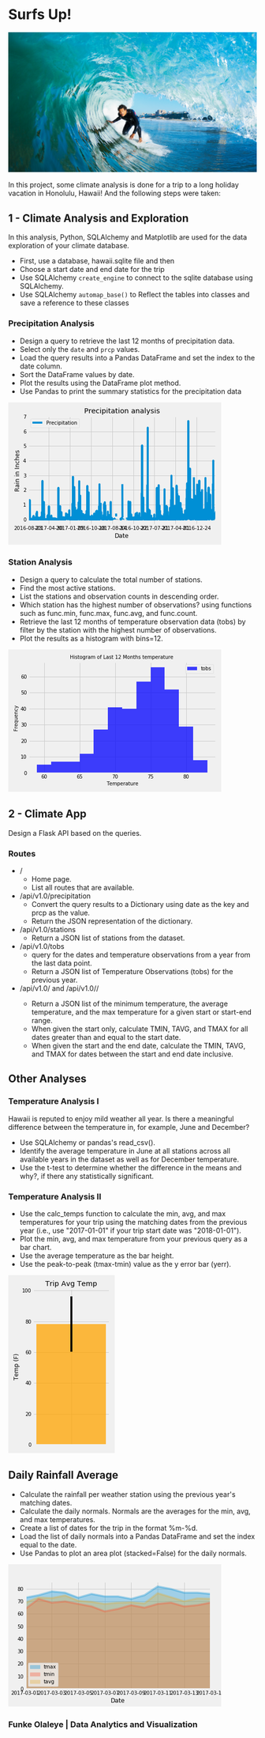 # Surfs Up!

![surfs_up](https://github.com/ofunkey/Advanced_Data_Storage_and_Retrieval/blob/master/Surfs%20Up/Images/surfs-up.png)

In this project, some climate analysis is done for a trip to a long holiday vacation in Honolulu, Hawaii! And the following steps were taken:

## 1 - Climate Analysis and Exploration
In this analysis, Python, SQLAlchemy and Matplotlib are used for the data exploration of your climate database. 
* First, use a database, hawaii.sqlite file and then
* Choose a start date and end date for the trip
* Use SQLAlchemy `create_engine` to connect to the sqlite database using SQLAlchemy.
* Use SQLAlchemy `automap_base()` to Reflect the tables into classes and save a reference to these classes

### Precipitation Analysis
* Design a query to retrieve the last 12 months of precipitation data.
* Select only the `date` and `prcp` values.
* Load the query results into a Pandas DataFrame and set the index to the date column.
* Sort the DataFrame values by date.
* Plot the results using the DataFrame plot method.
* Use Pandas to print the summary statistics for the precipitation data

![prep ](https://github.com/ofunkey/Advanced_Data_Storage_and_Retrieval/blob/master/Surfs%20Up/Images/precipitation.png)

### Station Analysis
* Design a query to calculate the total number of stations.
* Find the most active stations.
* List the stations and observation counts in descending order.
* Which station has the highest number of observations?
    using functions such as func.min, func.max, func.avg, and func.count.
* Retrieve the last 12 months of temperature observation data (tobs) by filter by the station with the highest number of observations.
* Plot the results as a histogram with bins=12.

![histogram](https://github.com/ofunkey/Advanced_Data_Storage_and_Retrieval/blob/master/Surfs%20Up/Images/temperature_results_histogram.png)


## 2 - Climate App
Design a Flask API based on the queries.

### Routes
* /
    *   Home page.
    *   List all routes that are available.
*   /api/v1.0/precipitation
    *   Convert the query results to a Dictionary using date as the key and prcp as the value.
    *   Return the JSON representation of the dictionary.
*   /api/v1.0/stations
    *   Return a JSON list of stations from the dataset.
*   /api/v1.0/tobs
    *   query for the dates and temperature observations from a year from the last data point.
    *   Return a JSON list of Temperature Observations (tobs) for the previous year.
*   /api/v1.0/<start> and /api/v1.0/<start>/<end>
    *   Return a JSON list of the minimum temperature, the average temperature, and the max temperature for a given start or start-end range.
    *   When given the start only, calculate TMIN, TAVG, and TMAX for all dates greater than and equal to the start date.
    *   When given the start and the end date, calculate the TMIN, TAVG, and TMAX for dates between the start and end date inclusive.
    
    
##  Other Analyses
### Temperature Analysis I
Hawaii is reputed to enjoy mild weather all year. Is there a meaningful difference between the temperature in, for example, June and December?
*   Use SQLAlchemy or pandas's read_csv().
*   Identify the average temperature in June at all stations across all available years in the dataset as well as for December temperature.
*   Use the t-test to determine whether the difference in the means and why?, if there any statistically significant.

### Temperature Analysis II
*   Use the calc_temps function to calculate the min, avg, and max temperatures for your trip using the matching dates from the previous year (i.e., use "2017-01-01" if your trip start date was "2018-01-01").
*   Plot the min, avg, and max temperature from your previous query as a bar chart.
*   Use the average temperature as the bar height.
*   Use the peak-to-peak (tmax-tmin) value as the y error bar (yerr).

![trip_avg](https://github.com/ofunkey/Advanced_Data_Storage_and_Retrieval/blob/master/Surfs%20Up/Images/trip_avg_temp.png)


##  Daily Rainfall Average
*   Calculate the rainfall per weather station using the previous year's matching dates.
*   Calculate the daily normals. Normals are the averages for the min, avg, and max temperatures.
*   Create a list of dates for the trip in the format %m-%d. 
*   Load the list of daily normals into a Pandas DataFrame and set the index equal to the date.
*   Use Pandas to plot an area plot (stacked=False) for the daily normals.

![daily_rain](https://github.com/ofunkey/Advanced_Data_Storage_and_Retrieval/blob/master/Surfs%20Up/Images/daily_normals.png)


### Funke Olaleye | Data Analytics and Visualization
